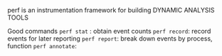 perf is an instrumentation framework for building 
DYNAMIC ANALYSIS TOOLS

Good commands
`perf stat` : obtain event counts
`perf record`: record events for later reporting
`perf report`: break down events by process, function
`perf annotate`: 
